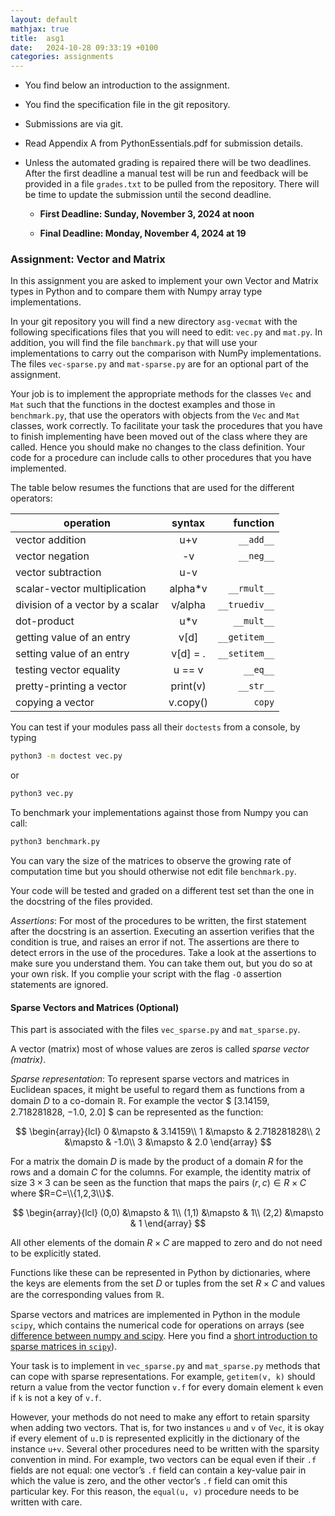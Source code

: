 ```yaml
---
layout: default
mathjax: true
title:  asg1
date:   2024-10-28 09:33:19 +0100
categories: assignments
---
```




- You find below an introduction to the assignment.

- You find the specification file in the git repository.

- Submissions are via git.

- Read Appendix A from PythonEssentials.pdf for submission details.

- Unless the automated grading is repaired there will be two deadlines. After the first deadline a manual test will be run and feedback will be provided in a file `grades.txt` to be pulled from the repository. There will be time to update the submission until the second deadline.  

  - **First Deadline: Sunday, November 3, 2024 at noon**

  - **Final Deadline: Monday, November 4, 2024 at 19**




### Assignment: Vector and Matrix 


In this assignment you are asked to implement your own Vector and Matrix
types in Python and to compare them with Numpy array type implementations.


In your git repository you will find a new directory `asg-vecmat` with the
following specifications files that you will need to edit: `vec.py` and
`mat.py`. In addition, you will find the file `banchmark.py` that will
use your implementations to carry out the comparison with NumPy implementations.  The
files `vec-sparse.py` and `mat-sparse.py` are for an optional part of
the assignment.

<!--
For implementing the methods in these files you
will get help by the instructors in the first exercise class of week
46.
-->

Your job is to implement the appropriate methods for the classes `Vec`
and `Mat` such that the functions in the doctest examples and those in
`benchmark.py`, that use the operators with objects from the `Vec` and
`Mat` classes, work correctly.  To facilitate your task the procedures
that you have to finish implementing have been moved out of the class
where they are called. Hence you should make no changes to the class
definition.  Your code for a procedure can include calls to other
procedures that you have implemented.

The table below resumes the functions that are used for the different operators:

| operation                       |syntax	|function|
|----------|:-------------:|------:|
|vector addition				 |u+v		|`__add__`
|vector negation				 |	 -v		|`__neg__`
|vector subtraction				 |u-v		|
|scalar-vector multiplication	 |alpha*v	|`__rmult__`
|division of a vector by a scalar| v/alpha	|`__truediv__`
|dot-product					 |	 u*v	|`__mult__`	
|getting value of an entry		 |v[d]		|`__getitem__`
|setting value of an entry		 |v[d] = .	|`__setitem__`
|testing vector equality		 |	 u == v	|`__eq__`
|pretty-printing a vector		 |print(v)	|`__str__`
|copying a vector                | v.copy() |`copy`






You can test if your modules pass all their `doctests` from a console,
by typing
```bash
python3 -m doctest vec.py
```
or
```bash
python3 vec.py
```
To benchmark your implementations against those from Numpy you can call:
```bash
python3 benchmark.py
```
You can vary the size of the matrices to observe the growing rate of
computation time but you should otherwise not edit file `benchmark.py`. 

Your code will be tested and graded on a different test set than the one
in the docstring of the files provided.


*Assertions*: For most of the procedures to be written, the first
statement after the docstring is an assertion. Executing an assertion
verifies that the condition is true, and raises an error if not. The
assertions are there to detect errors in the use of the procedures. Take
a look at the assertions to make sure you understand them. You can take
them out, but you do so at your own risk. If you complie your script with the flag `-O` assertion statements are ignored.


#### Sparse Vectors and Matrices (Optional)

This part is associated with the files `vec_sparse.py`
and `mat_sparse.py`.

A vector (matrix) most of whose values are zeros is called *sparse
vector (matrix)*.

*Sparse representation*:
To represent sparse vectors and matrices in Euclidean spaces, it might be useful to regard
them as functions from a domain $D$ to a co-domain $\mathbb{R}$. For
example the vector
$
[3.14159, 2.718281828, −1.0, 2.0]
$
can be represented as the function:

$$
\begin{array}{lcl}
0 &\mapsto & 3.14159\\
1 &\mapsto & 2.718281828\\
2 &\mapsto & -1.0\\
3 &\mapsto & 2.0
\end{array}
$$

For a matrix the domain $D$ is made by the product of a domain $R$ for
the rows and a domain $C$ for the columns. For example, the identity
matrix of size $3\times 3$ can be seen as the function that maps the
pairs $(r,c)\in R\times C$ where $R=C=\\{1,2,3\\}$.

$$
\begin{array}{lcl}
(0,0) &\mapsto & 1\\
(1,1) &\mapsto & 1\\
(2,2) &\mapsto & 1
\end{array}
$$

All other elements of the domain $R\times C$ are mapped to zero and do
not need to be explicitly stated.

Functions like these can be represented in Python by dictionaries, where
the keys are elements from the set $D$ or tuples from the set $R\times
C$ and values are the corresponding values from $\mathbb{R}$.

Sparse vectors and matrices are implemented in Python in the module
`scipy`, which contains the numerical code for operations on
arrays (see [difference between numpy and scipy](https://www.scipy.org/scipylib/faq.html#what-is-the-difference-between-numpy-and-scipy). Here
you find a [short introduction to sparse matrices in
`scipy`](https://imada.sdu.dk/u/marco/DM559/Resources/Ipython/Sparse.html)).

Your task is to implement in `vec_sparse.py` and `mat_sparse.py` methods
that can cope with sparse representations. For example, `getitem(v, k)`
should return a value from the vector function `v.f` for every domain element `k` even if `k` is not a key
of `v.f`.

However, your methods do not need to make any effort to retain sparsity
when adding two vectors. That is, for two instances `u` and `v` of
`Vec`, it is okay if every element of `u.D` is represented explicitly in
the dictionary of the instance `u+v`.  Several other procedures need to
be written with the sparsity convention in mind. For example, two
vectors can be equal even if their `.f` fields are not equal: one vector’s
`.f` field can contain a key-value pair in which the value is zero, and
the other vector’s `.f` field can omit this particular key. For this
reason, the `equal(u, v)` procedure needs to be written with care.











